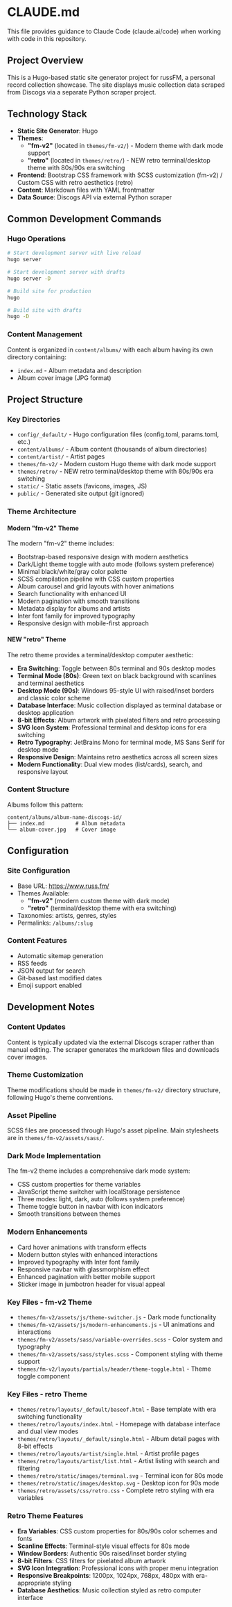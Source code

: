 # CLAUDE.md

This file provides guidance to Claude Code (claude.ai/code) when working with code in this repository.

## Project Overview

This is a Hugo-based static site generator project for russFM, a personal record collection showcase. The site displays music collection data scraped from Discogs via a separate Python scraper project.

## Technology Stack

- **Static Site Generator**: Hugo
- **Themes**: 
  - **"fm-v2"** (located in `themes/fm-v2/`) - Modern theme with dark mode support
  - **"retro"** (located in `themes/retro/`) - NEW retro terminal/desktop theme with 80s/90s era switching
- **Frontend**: Bootstrap CSS framework with SCSS customization (fm-v2) / Custom CSS with retro aesthetics (retro)
- **Content**: Markdown files with YAML frontmatter
- **Data Source**: Discogs API via external Python scraper

## Common Development Commands

### Hugo Operations
```bash
# Start development server with live reload
hugo server

# Start development server with drafts
hugo server -D

# Build site for production
hugo

# Build site with drafts
hugo -D
```

### Content Management
Content is organized in `content/albums/` with each album having its own directory containing:
- `index.md` - Album metadata and description
- Album cover image (JPG format)

## Project Structure

### Key Directories
- `config/_default/` - Hugo configuration files (config.toml, params.toml, etc.)
- `content/albums/` - Album content (thousands of album directories)
- `content/artist/` - Artist pages
- `themes/fm-v2/` - Modern custom Hugo theme with dark mode support
- `themes/retro/` - NEW retro terminal/desktop theme with 80s/90s era switching
- `static/` - Static assets (favicons, images, JS)
- `public/` - Generated site output (git ignored)

### Theme Architecture

#### Modern "fm-v2" Theme
The modern "fm-v2" theme includes:
- Bootstrap-based responsive design with modern aesthetics
- Dark/Light theme toggle with auto mode (follows system preference)
- Minimal black/white/gray color palette
- SCSS compilation pipeline with CSS custom properties
- Album carousel and grid layouts with hover animations
- Search functionality with enhanced UI
- Modern pagination with smooth transitions
- Metadata display for albums and artists
- Inter font family for improved typography
- Responsive design with mobile-first approach

#### NEW "retro" Theme
The retro theme provides a terminal/desktop computer aesthetic:
- **Era Switching**: Toggle between 80s terminal and 90s desktop modes
- **Terminal Mode (80s)**: Green text on black background with scanlines and terminal aesthetics
- **Desktop Mode (90s)**: Windows 95-style UI with raised/inset borders and classic color scheme
- **Database Interface**: Music collection displayed as terminal database or desktop application
- **8-bit Effects**: Album artwork with pixelated filters and retro processing
- **SVG Icon System**: Professional terminal and desktop icons for era switching
- **Retro Typography**: JetBrains Mono for terminal mode, MS Sans Serif for desktop mode
- **Responsive Design**: Maintains retro aesthetics across all screen sizes
- **Modern Functionality**: Dual view modes (list/cards), search, and responsive layout

### Content Structure
Albums follow this pattern:
```
content/albums/album-name-discogs-id/
├── index.md          # Album metadata
└── album-cover.jpg   # Cover image
```

## Configuration

### Site Configuration
- Base URL: https://www.russ.fm/
- Themes Available: 
  - **"fm-v2"** (modern custom theme with dark mode)
  - **"retro"** (terminal/desktop theme with era switching)
- Taxonomies: artists, genres, styles
- Permalinks: `/albums/:slug`

### Content Features
- Automatic sitemap generation
- RSS feeds
- JSON output for search
- Git-based last modified dates
- Emoji support enabled

## Development Notes

### Content Updates
Content is typically updated via the external Discogs scraper rather than manual editing. The scraper generates the markdown files and downloads cover images.

### Theme Customization
Theme modifications should be made in `themes/fm-v2/` directory structure, following Hugo's theme conventions.

### Asset Pipeline
SCSS files are processed through Hugo's asset pipeline. Main stylesheets are in `themes/fm-v2/assets/sass/`.

### Dark Mode Implementation
The fm-v2 theme includes a comprehensive dark mode system:
- CSS custom properties for theme variables
- JavaScript theme switcher with localStorage persistence
- Three modes: light, dark, auto (follows system preference)
- Theme toggle button in navbar with icon indicators
- Smooth transitions between themes

### Modern Enhancements
- Card hover animations with transform effects
- Modern button styles with enhanced interactions
- Improved typography with Inter font family
- Responsive navbar with glassmorphism effect
- Enhanced pagination with better mobile support
- Sticker image in jumbotron header for visual appeal

### Key Files - fm-v2 Theme
- `themes/fm-v2/assets/js/theme-switcher.js` - Dark mode functionality
- `themes/fm-v2/assets/js/modern-enhancements.js` - UI animations and interactions
- `themes/fm-v2/assets/sass/variable-overrides.scss` - Color system and typography
- `themes/fm-v2/assets/sass/styles.scss` - Component styling with theme support
- `themes/fm-v2/layouts/partials/header/theme-toggle.html` - Theme toggle component

### Key Files - retro Theme
- `themes/retro/layouts/_default/baseof.html` - Base template with era switching functionality
- `themes/retro/layouts/index.html` - Homepage with database interface and dual view modes
- `themes/retro/layouts/_default/single.html` - Album detail pages with 8-bit effects
- `themes/retro/layouts/artist/single.html` - Artist profile pages
- `themes/retro/layouts/artist/list.html` - Artist listing with search and filtering
- `themes/retro/static/images/terminal.svg` - Terminal icon for 80s mode
- `themes/retro/static/images/desktop.svg` - Desktop icon for 90s mode
- `themes/retro/assets/css/retro.css` - Complete retro styling with era variables

### Retro Theme Features
- **Era Variables**: CSS custom properties for 80s/90s color schemes and fonts
- **Scanline Effects**: Terminal-style visual effects for 80s mode
- **Window Borders**: Authentic 90s raised/inset border styling
- **8-bit Filters**: CSS filters for pixelated album artwork
- **SVG Icon Integration**: Professional icons with proper menu integration
- **Responsive Breakpoints**: 1200px, 1024px, 768px, 480px with era-appropriate styling
- **Database Aesthetics**: Music collection styled as retro computer interface